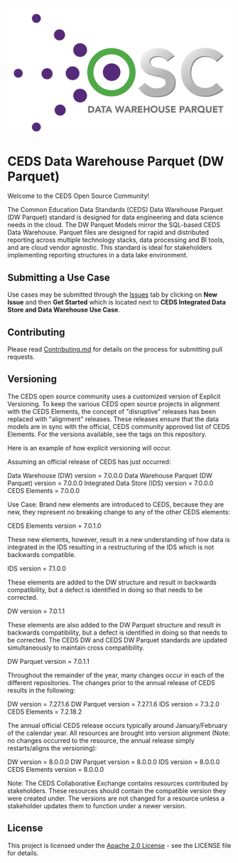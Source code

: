 ![CEDS Data Warehouse Parquet Logo](/res/Data-Warehouse-Parquet-Logo-Full.png "CEDS Data Warehouse Parquet")

# CEDS Data Warehouse Parquet (DW Parquet)
Welcome to the CEDS Open Source Community!

The Common Education Data Standards (CEDS) Data Warehouse Parquet (DW Parquet) standard is designed for data engineering and data science needs in the cloud. The DW Parquet Models mirror the SQL-based CEDS Data Warehouse. Parquet files are designed for rapid and distributed reporting across multiple technology stacks, data processing and BI tools, and are cloud vendor agnostic.  This standard is ideal for stakeholders implementing reporting structures in a data lake environment. 

## Submitting a Use Case
Use cases may be submitted through the [Issues](https://github.com/CEDStandards/CEDS-Data-Warehouse-Parquet/issues) tab by clicking on **New Issue** and then **Get Started** which is located next to **CEDS Integrated Data Store and Data Warehouse Use Case**.

## Contributing
Please read [Contributing.md](/Contributing.md) for details on the process for submitting pull requests.

## Versioning
The CEDS open source community uses a customized version of Explicit Versioning. To keep the various CEDS open source projects in alignment with the CEDS Elements, the concept of "disruptive" releases has been replaced with "alignment" releases. These releases ensure that the data models are in sync with the official, CEDS community approved list of CEDS Elements. For the versions available, see the tags on this repository.

Here is an example of how explicit versioning will occur.

Assuming an official release of CEDS has just occurred:

Data Warehouse (DW) version = 7.0.0.0
Data Warehouse Parquet (DW Parquet) version = 7.0.0.0
Integrated Data Store (IDS) version = 7.0.0.0
CEDS Elements = 7.0.0.0

Use Case:
Brand new elements are introduced to CEDS, because they are new, they represent no breaking change to any of the other CEDS elements:

CEDS Elements version = 7.0.1.0

These new elements, however, result in a new understanding of how data is integrated in the IDS resulting in a restructuring of the IDS which is not backwards compatible.

IDS version = 7.1.0.0

These elements are added to the DW structure and result in backwards compatibility, but a defect is identified in doing so that needs to be corrected.

DW version = 7.0.1.1

These elements are also added to the DW Parquet structure and result in backwards compatibility, but a defect is identified in doing so that needs to be corrected.  The CEDS DW and CEDS DW Parquet standards are updated simultaneously to maintain cross compatibility. 

DW Parquet version = 7.0.1.1

Throughout the remainder of the year, many changes occur in each of the different repositories. The changes prior to the annual release of CEDS results in the following:

DW version = 7.27.1.6
DW Parquet version = 7.27.1.6
IDS version = 7.3.2.0
CEDS Elements = 7.2.18.2

The annual official CEDS release occurs typically around January/February of the calendar year. All resources are brought into version alignment (Note: no changes occurred to the resource, the annual release simply restarts/aligns the versioning):

DW version = 8.0.0.0
DW Parquet version = 8.0.0.0
IDS version = 8.0.0.0
CEDS Elements version = 8.0.0.0

Note: The CEDS Collaborative Exchange contains resources contributed by stakeholders. These resources should contain the compatible version they were created under.  The versions are not changed for a resource unless a stakeholder updates them to function under a newer version.

## License
This project is licensed under the [Apache 2.0 License](/LICENSE) - see the LICENSE file for details.

